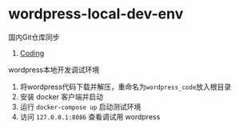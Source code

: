 # wordpress-local-dev-env

国内Git仓库同步 

1. [Coding](https://serverless-100004270734.coding.net/public/wordpress-local-dev/wordpress-local-dev-env/git/files)

wordpress本地开发调试环境

1. 将wordpress代码下载并解压，重命名为`wordpress_code`放入根目录
1. 安装 docker 客户端并启动
1. 运行 `docker-compose up` 启动测试环境
1. 访问 `127.0.0.1:8086` 查看调试用 wordpress 
